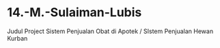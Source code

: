 # 14.-M.-Sulaiman-Lubis
Judul Project Sistem Penjualan Obat di Apotek / SIstem Penjualan Hewan Kurban
